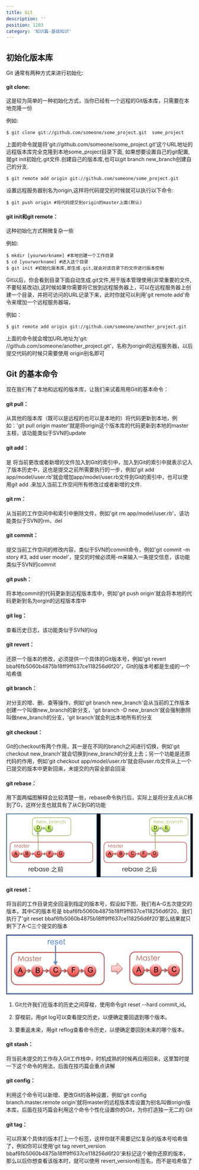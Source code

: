 ```yaml
---
title: Git
description: ''
position: 1203
category: '知识篇-基础知识'
---
```


## 初始化版本库

Git 通常有两种方式来进行初始化:

#### git clone:

这是较为简单的一种初始化方式，当你已经有一个远程的Git版本库，只需要在本地克隆一份

例如:

    $ git clone git://github.com/someone/some_project.git  some_project

上面的命令就是将'git://github.com/someone/some_project.git'这个URL地址的远程版本库完全克隆到本地some_project目录下面,
如果想要设置自己的git配置,就git init初始化.git文件.创建自己的版本库,也可以git branch new_branch创建自己的分支.

    $ git remote add origin git://github.com/someone/some_project.git

设置远程服务器别名为origin,这样将代码提交的时候就可以执行以下命令:

    $ git push origin #将代码提交到origin的master上面(默认)


#### git init和git remote：

这种初始化方式稍微复杂一些

例如:

    $ mkdir [yourworkname] #本地创建一个工作目录
    $ cd [yourworkname] #进入这个目录
    $ git init #初始化版本库,即生成.git,就会对该目录下的文件进行版本控制

Git以后，你会看到目录下面自动生成.git文件,用于版本管理使用(非常重要的文件,不要轻易改动),这时候如果你需要将它放到远程服务器上，可以在远程服务器上创建一个目录，并把可访问的URL记录下来，此时你就可以利用'git remote add'命令来增加一个远程服务器端，

例如：

    $ git remote add origin git://github.com/someone/another_project.git

上面的命令就会增加URL地址为'git: //github.com/someone/another_project.git'，名称为origin的远程服务器，以后提交代码的时候只需要使用 origin别名即可

## Git 的基本命令

现在我们有了本地和远程的版本库，让我们来试着用用Git的基本命令：

#### git pull：

从其他的版本库（既可以是远程的也可以是本地的）将代码更新到本地，例如：'git pull origin master'就是将origin这个版本库的代码更新到本地的master主枝，该功能类似于SVN的update

#### git add：

是 将当前更改或者新增的文件加入到Git的索引中，加入到Git的索引中就表示记入了版本历史中，这也是提交之前所需要执行的一步，例如'git add app/model/user.rb'就会增加app/model/user.rb文件到Git的索引中，也可以使用git add .来加入当前工作空间所有修改过或者新增的文件.

#### git rm：

从当前的工作空间中和索引中删除文件，例如'git rm app/model/user.rb'，该功能类似于SVN的rm、del

#### git commit：

提交当前工作空间的修改内容，类似于SVN的commit命令，例如'git commit -m story #3, add user model'，提交的时候必须用-m来输入一条提交信息，该功能类似于SVN的commit

#### git push：

将本地commit的代码更新到远程版本库中，例如'git push origin'就会将本地的代码更新到名为orgin的远程版本库中

#### git log：

查看历史日志，该功能类似于SVN的log

#### git revert：

还原一个版本的修改，必须提供一个具体的Git版本号，例如'git revert bbaf6fb5060b4875b18ff9ff637ce118256d6f20'，Git的版本号都是生成的一个哈希值

#### git branch：

对分支的增、删、查等操作，例如'git branch new_branch'会从当前的工作版本创建一个叫做new_branch的新分支，'git branch -D new_branch'就会强制删除叫做new_branch的分支，'git branch'就会列出本地所有的分支

#### git checkout：

Git的checkout有两个作用，其一是在不同的branch之间进行切换，例如'git checkout new_branch'就会切换到new_branch的分支上去；另一个功能是还原代码的作用，例如'git checkout app/model/user.rb'就会将user.rb文件从上一个已提交的版本中更新回来，未提交的内容全部会回滚

#### git rebase：

用下面两幅图解释会比较清楚一些，rebase命令执行后，实际上是将分支点从C移到了G，这样分支也就具有了从C到G的功能

![img](/basic/git/rebase.jpg)

#### git reset：

将当前的工作目录完全回滚到指定的版本号，假设如下图，我们有A-G五次提交的版本，其中C的版本号是 bbaf6fb5060b4875b18ff9ff637ce118256d6f20，我们执行了'git reset bbaf6fb5060b4875b18ff9ff637ce118256d6f20'那么结果就只剩下了A-C三个提交的版本

![img](/basic/git/reset.jpg)

1. Git允许我们在版本的历史之间穿梭，使用命令git reset --hard commit_id。

2. 穿梭前，用git log可以查看提交历史，以便确定要回退到哪个版本。

3. 要重返未来，用git reflog查看命令历史，以便确定要回到未来的哪个版本。


#### git stash：

将当前未提交的工作存入Git工作栈中，时机成熟的时候再应用回来，这里暂时提一下这个命令的用法，后面在技巧篇会重点讲解

#### git config：

利用这个命令可以新增、更改Git的各种设置，例如'git config branch.master.remote origin'就将master的远程版本库设置为别名叫做origin版本库，后面在技巧篇会利用这个命令个性化设置你的Git，为你打造独一无二的 Git

#### git tag：

可以将某个具体的版本打上一个标签，这样你就不需要记忆复杂的版本号哈希值了，例如你可以使用'git tag revert_version bbaf6fb5060b4875b18ff9ff637ce118256d6f20'来标记这个被你还原的版本，那么以后你想查看该版本时，就可以使用 revert_version标签名，而不是哈希值了
